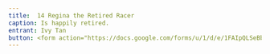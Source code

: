 ```yaml
---
title: 	14 Regina the Retired Racer
caption: Is happily retired.
entrant: Ivy Tan
button: <form action="https://docs.google.com/forms/u/1/d/e/1FAIpQLSeBblQMqbBMeuApn2iPdutPu_wvMXp7h9YlIcRDEgHzWuKEQw/formResponse" method="post"><div class="form-element"></div><span>Votes</span><input type="text" name="entry.1361819006" required placeholder="$"></br><span>Email</span><input type="text" name="entry.882766101" required><button type="submit" name="button">Cast Votes</button></form>
---
```

